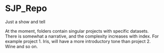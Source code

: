 # SJP_Repo
Just a show and tell 

At the moment, folders contain singular projects with specific datasets. There is somewhat a narrative, and the complexity increases with index. For example project 1. Iris, will have a more introductory tone than project 2. Wine and so on.  

